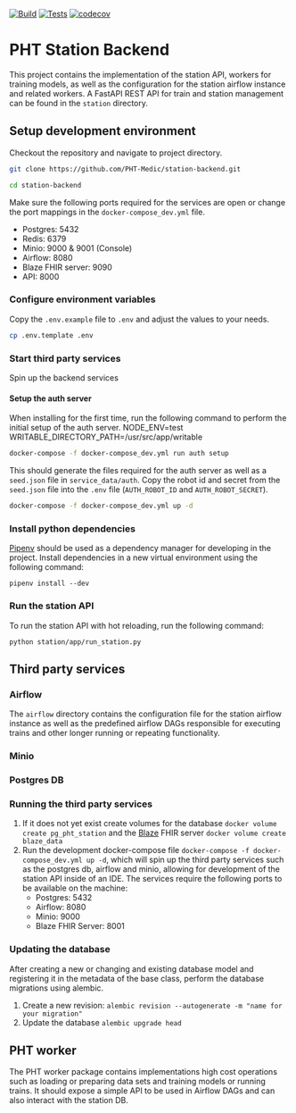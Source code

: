 [![Build](https://github.com/PHT-EU/station-backend/actions/workflows/Build.yml/badge.svg)](https://github.com/PHT-EU/station-backend/actions/workflows/Build.yml)
[![Tests](https://github.com/PHT-EU/station-backend/actions/workflows/tests.yml/badge.svg)](https://github.com/PHT-EU/station-backend/actions/workflows/tests.yml)
[![codecov](https://codecov.io/gh/PHT-Medic/station-backend/branch/master/graph/badge.svg?token=SWJRH1V44S)](https://codecov.io/gh/PHT-Medic/station-backend)

# PHT Station Backend

This project contains the implementation of the station API, workers for training models, as well as the configuration
for the station airflow instance and related workers. A FastAPI REST API for train and station management can be found
in the `station` directory.

## Setup development environment

Checkout the repository and navigate to project directory.

```bash
git clone https://github.com/PHT-Medic/station-backend.git
```

```bash
cd station-backend
```

Make sure the following ports required for the services are open or change the port mappings in the `docker-compose_dev.yml` file.

- Postgres: 5432
- Redis: 6379
- Minio: 9000 & 9001 (Console)
- Airflow: 8080
- Blaze FHIR server: 9090
- API: 8000

### Configure environment variables

Copy the `.env.example` file to `.env` and adjust the values to your needs.

```bash
cp .env.template .env
```

### Start third party services

Spin up the backend services

#### Setup the auth server

When installing for the first time, run the following command to perform the initial setup of the auth server.
NODE_ENV=test
WRITABLE_DIRECTORY_PATH=/usr/src/app/writable
```bash
docker-compose -f docker-compose_dev.yml run auth setup
```
This should generate the files required for the auth server as well as a `seed.json` file in `service_data/auth`.
Copy the robot id and secret from the `seed.json` file into the `.env` file (`AUTH_ROBOT_ID` and `AUTH_ROBOT_SECRET`).

```bash
docker-compose -f docker-compose_dev.yml up -d
```

### Install python dependencies

[Pipenv](https://pipenv.pypa.io/en/latest/) should be used as a dependency manager for developing in the project. Install
dependencies in a new virtual environment using the following command:

```shell
pipenv install --dev
```

### Run the station API
To run the station API with hot reloading, run the following command:
```bashs
python station/app/run_station.py
```

## Third party services

### Airflow

The `airflow` directory contains the configuration file for the station airflow instance as well as the predefined
airflow DAGs responsible for executing trains and other longer running or repeating functionality.

### Minio

### Postgres DB

### Running the third party services

1. If it does not yet exist create volumes for the database `docker volume create pg_pht_station` and the
   [Blaze](https://github.com/samply/blaze) FHIR server `docker volume create blaze_data`
2. Run the development docker-compose file `docker-compose -f docker-compose_dev.yml up -d`, which will spin up the
   third party services such as the postgres db, airflow and minio, allowing for development of the station API inside
   of an IDE. The services require the following ports to be available on the machine:
    - Postgres: 5432
    - Airflow: 8080
    - Minio: 9000
    - Blaze FHIR Server: 8001

### Updating the database

After creating a new or changing and existing database model and registering it in the metadata of the base class,
perform the database migrations using alembic.

1. Create a new revision: `alembic revision --autogenerate -m "name for your migration"`
2. Update the database `alembic upgrade head`

## PHT worker

The PHT worker package contains implementations high cost operations such as loading or preparing data sets and training
models or running trains. It should expose a simple API to be used in Airflow DAGs and can also interact with the
station DB.


   
